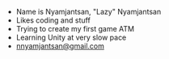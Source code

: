 - Name is Nyamjantsan, "Lazy" Nyamjantsan
- Likes coding and stuff
- Trying to create my first game ATM
- Learning Unity at very slow pace
- nnyamjantsan@gmail.com
